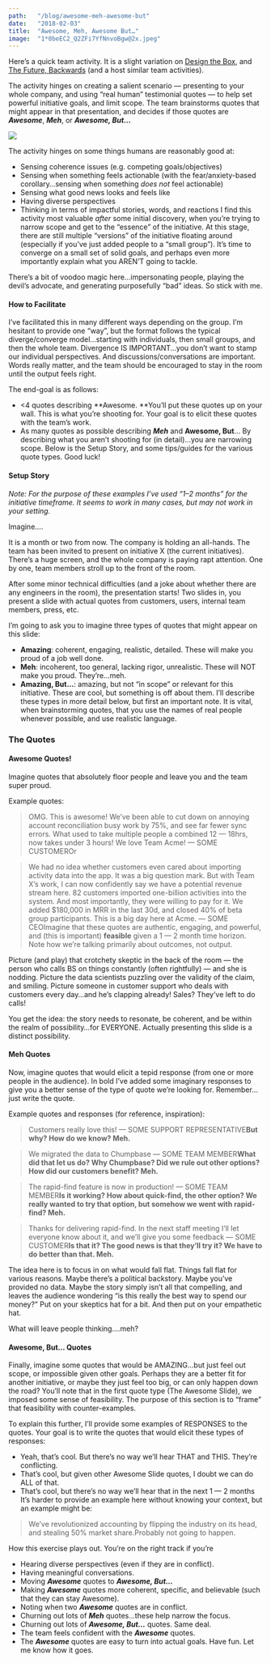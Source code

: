 ```yaml
---
path:	"/blog/awesome-meh-awesome-but"
date:	"2018-02-03"
title:	"Awesome, Meh, Awesome But…"
image:	"1*0beEC2_Q2ZFi7YfNnvoBgw@2x.jpeg"
---
```


Here’s a quick team activity. It is a slight variation on [Design the Box](http://gamestorming.com/design-the-box/), and [The Future, Backwards](http://cognitive-edge.com/methods/the-future-backwards/) (and a host similar team activities).

The activity hinges on creating a salient scenario — presenting to your whole company, and using “real human” testimonial quotes — to help set powerful initiative goals, and limit scope. The team brainstorms quotes that might appear in that presentation, and decides if those quotes are ***Awesome***, ***Meh***, or ***Awesome, But…***

![](/images/1*0beEC2_Q2ZFi7YfNnvoBgw@2x.jpeg)

The activity hinges on some things humans are reasonably good at:

* Sensing coherence issues (e.g. competing goals/objectives)
* Sensing when something feels actionable (with the fear/anxiety-based corollary…sensing when something *does not* feel actionable)
* Sensing what good news looks and feels like
* Having diverse perspectives
* Thinking in terms of impactful stories, words, and reactions
I find this activity most valuable *after* some initial discovery, when you’re trying to narrow scope and get to the “essence” of the initiative. At this stage, there are still multiple “versions” of the initiative floating around (especially if you’ve just added people to a “small group”). It’s time to converge on a small set of solid goals, and perhaps even more importantly explain what you AREN’T going to tackle.

There’s a bit of voodoo magic here…impersonating people, playing the devil’s advocate, and generating purposefully “bad” ideas. So stick with me.

#### How to Facilitate

I’ve facilitated this in many different ways depending on the group. I’m hesitant to provide one “way”, but the format follows the typical diverge/converge model…starting with individuals, then small groups, and then the whole team. Divergence IS IMPORTANT…you don’t want to stamp our individual perspectives. And discussions/conversations are important. Words really matter, and the team should be encouraged to stay in the room until the output feels right.

The end-goal is as follows:

* <4 quotes describing **Awesome. **You’ll put these quotes up on your wall. This is what you’re shooting for. Your goal is to elicit these quotes with the team’s work.
* As many quotes as possible describing ***Meh*** and **Awesome, But**… By describing what you aren’t shooting for (in detail)…you are narrowing scope.
Below is the Setup Story, and some tips/guides for the various quote types. Good luck!

#### Setup Story

*Note: For the purpose of these examples I’ve used “1–2 months” for the initiative timeframe. It seems to work in many cases, but may not work in your setting.*

Imagine….

It is a month or two from now. The company is holding an all-hands. The team has been invited to present on initiative X (the current initiatives). There’s a huge screen, and the whole company is paying rapt attention. One by one, team members stroll up to the front of the room.

After some minor technical difficulties (and a joke about whether there are any engineers in the room), the presentation starts! Two slides in, you present a slide with actual quotes from customers, users, internal team members, press, etc.

I’m going to ask you to imagine three types of quotes that might appear on this slide:

* **Amazing**: coherent, engaging, realistic, detailed. These will make you proud of a job well done.
* **Meh**: incoherent, too general, lacking rigor, unrealistic. These will NOT make you proud. They’re…meh.
* **Amazing, But…**: amazing, but not “in scope” or relevant for this initiative. These are cool, but something is off about them.
I’ll describe these types in more detail below, but first an important note. It is vital, when brainstorming quotes, that you use the names of real people whenever possible, and use realistic language.

### The Quotes

#### Awesome Quotes!

Imagine quotes that absolutely floor people and leave you and the team super proud.

Example quotes:


> OMG. This is awesome! We’ve been able to cut down on annoying account reconciliation busy work by 75%, and see far fewer sync errors. What used to take multiple people a combined 12 — 18hrs, now takes under 3 hours! We love Team Acme! — SOME CUSTOMEROr


> We had no idea whether customers even cared about importing activity data into the app. It was a big question mark. But with Team X’s work, I can now confidently say we have a potential revenue stream here. 82 customers imported one-billion activities into the system. And most importantly, they were willing to pay for it. We added $180,000 in MRR in the last 30d, and closed 40% of beta group participants. This is a big day here at Acme. — SOME CEOImagine that these quotes are authentic, engaging, and powerful, and (this is important) **feasible** given a 1 — 2 month time horizon. Note how we’re talking primarily about outcomes, not output.

Picture (and play) that crotchety skeptic in the back of the room — the person who calls BS on things constantly (often rightfully) — and she is nodding. Picture the data scientists puzzling over the validity of the claim, and smiling. Picture someone in customer support who deals with customers every day…and he’s clapping already! Sales? They’ve left to do calls!

You get the idea: the story needs to resonate, be coherent, and be within the realm of possibility…for EVERYONE. Actually presenting this slide is a distinct possibility.

#### Meh Quotes

Now, imagine quotes that would elicit a tepid response (from one or more people in the audience). In bold I’ve added some imaginary responses to give you a better sense of the type of quote we’re looking for. Remember…just write the quote.

Example quotes and responses (for reference, inspiration):


> Customers really love this! — SOME SUPPORT REPRESENTATIVE**But why? How do we know? Meh.**


> We migrated the data to Chumpbase — SOME TEAM MEMBER**What did that let us do? Why Chumpbase? Did we rule out other options? How did our customers benefit? Meh.**


> The rapid-find feature is now in production! — SOME TEAM MEMBER**Is it working? How about quick-find, the other option? We really wanted to try that option, but somehow we went with rapid-find? Meh.**


> Thanks for delivering rapid-find. In the next staff meeting I’ll let everyone know about it, and we’ll give you some feedback — SOME CUSTOMER**Is that it? The good news is that they’ll try it? We have to do better than that. Meh.**

The idea here is to focus in on what would fall flat. Things fall flat for various reasons. Maybe there’s a political backstory. Maybe you’ve provided no data. Maybe the story simply isn’t all that compelling, and leaves the audience wondering “is this really the best way to spend our money?” Put on your skeptics hat for a bit. And then put on your empathetic hat.

What will leave people thinking….meh?

#### Awesome, But… Quotes

Finally, imagine some quotes that would be AMAZING…but just feel out scope, or impossible given other goals. Perhaps they are a better fit for another initiative, or maybe they just feel too big, or can only happen down the road? You’ll note that in the first quote type (The Awesome Slide), we imposed some sense of feasibility. The purpose of this section is to “frame” that feasibility with counter-examples.

To explain this further, I’ll provide some examples of RESPONSES to the quotes. Your goal is to write the quotes that would elicit these types of responses:

* Yeah, that’s cool. But there’s no way we’ll hear THAT and THIS. They’re conflicting.
* That’s cool, but given other Awesome Slide quotes, I doubt we can do ALL of that.
* That’s cool, but there’s no way we’ll hear that in the next 1 — 2 months
It’s harder to provide an example here without knowing your context, but an example might be:


> We’ve revolutionized accounting by flipping the industry on its head, and stealing 50% market share.Probably not going to happen.

How this exercise plays out. You’re on the right track if you’re

* Hearing diverse perspectives (even if they are in conflict).
* Having meaningful conversations.
* Moving ***Awesome*** quotes to ***Awesome, But…***
* Making ***Awesome*** quotes more coherent, specific, and believable (such that they can stay Awesome).
* Noting when two ***Awesome*** quotes are in conflict.
* Churning out lots of ***Meh*** quotes…these help narrow the focus.
* Churning out lots of ***Awesome, But…*** quotes. Same deal.
* The team feels confident with the ***Awesome*** quotes.
* The ***Awesome*** quotes are easy to turn into actual goals.
Have fun. Let me know how it goes.

